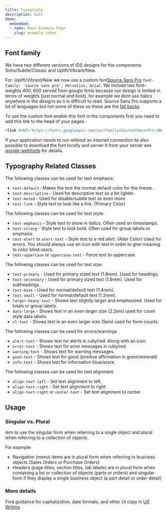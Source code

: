 ```yaml
---
title: Typography
description: null
demo:
  embedded:
  - name: Main Example Page
    slug: example-index
---
```


## Font family

We have two different versions of IDS designs for the components Soho/Subtle/Classic and Uplift/Vibrant/New.

For: Uplift/Vibrant/New we now use a custom font[Source Sans Pro](https://fonts.google.com/specimen/Source+Sans+Pro) `font-family: 'source sans pro', Helvetica, Arial`. We include two font-weights 400, 600 served from google fonts because our design is limited in terms of weights (just normal and bold), for example we dont use italics anywhere in the designs as it is difficult to read. Source Sans Pro supports a lot of languages but not some of these so these are the [fall backs](https://github.com/infor-design/enterprise/blob/main/src/components/typography/_typography.scss#L8)

To use the custom font enable this font in the components first you need to add this link to the head of your pages.

```html
<link href="https://fonts.googleapis.com/css?family=Source+Sans+Pro:400,600" rel="stylesheet"/>
```

If your application needs to run without an internet connection its also possible to download the font locally and server it from your server see [google-webfonts](https://google-webfonts-helper.herokuapp.com/fonts/source-sans-pro?subsets=greek,latin,vietnamese) for details.

## Typography Related Classes

The following classes can be used for text emphasis:

- `text-default`- Makes the text the normal default color for the theme.
- `text-descriptive` - Used for descriptive text so a bit lighter.
- `text-muted` - Used for disable/subtle text so even more.
- `text-link` - Style text to look like a link. (Primary Color)

The following classes can be used for text style:

- `text-emphasis` - Style text to show in italics. Often used on timestamps.
- `text-strong` - Style text to look bold. Often used for group labels or emphasis.
- `text-alert` or `alert-text` - Style text to a red alert. (Alter Color) Used for errors. You should always use an icon with text in order to give meaning to color blind users.
- `text-uppercase` or `uppercase-text` - Force text to uppercase.

The following classes can be used for text size:

- `text-primary` - Used for primary sized text (1.8rem). Used for headings.
- `text-secondary` - Used for primary sized text (1.6rem). Used for subheadings.
- `text-base` - Used for normal/default text (1.4rem).
- `text-small` - Used for normal/default text (1.2rem).
- `larger-heavy-text` - Shows text slightly larger and emphasized. Used for totals or group labels.
- `data-large` - Shows text in an even larger size (2.2em) used for count style data labels.
- `xl-text` - Shows text in an even larger size (5em) used for form counts.

The following classes can be used for errors/warnings

- `alert-text` - Shows text for alerts in ruby/red. Along with an icon.
- `error-text` - Shows text for error messages in ruby/red.
- `warning-text` - Shows text for warning messages.
- `good-text` - Shows text for good /positive affirmation in green/emerald
- `info-text` - Shows text for information blue/azure

The following classes can be used for text alignment

- `align-text-left` - Set text alignment to left.
- `align-text-right` - Set text alignment to right.
- `align-text-right` or `center-text` - Set text alignment to center.

## Usage

### Singular vs. Plural

Aim to use the singular form when referring to a single object and plural when referring to a collection of objects.

For example:

- Navigation (menu) items are in plural form when referring to business objects (Sales Orders or Purchase Orders)
- Headers (page titles, section titles, tab labels) are in plural form when containing a list or collection of objects (parts or orders) and singular form if they display a single business object (a part detail or order detail)

### More details

Find guidance for capitalization, date formats, and other UI copy in [UX Writing](https://design.infor.com/product/ux-writing/introduction).
